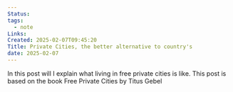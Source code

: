 ```yaml
---
Status: 
tags:
  - note
Links: 
Created: 2025-02-07T09:45:20
Title: Private Cities, the better alternative to country's
date: 2025-02-07
---
```

In this post will I explain what living in free private cities is like. This post is based on the book Free Private Cities by Titus Gebel